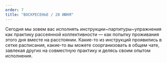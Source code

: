 ```yaml
---
order: 7
title: "ВОСКРЕСЕНЬЕ / 28 ИЮНЯ"
---
```


Сегодня мы зовем вас исполнять инструкции~партитуры~упражнения как практику рассеянной коллективности — как попытку проживания этого дня вместе на расстоянии. Какие-то из инструкций проявились в сетке расписания, какие-то вы можете соорганизовать в общем чате, завлекая других на совместную практику и делясь своим опытом исполнения.
